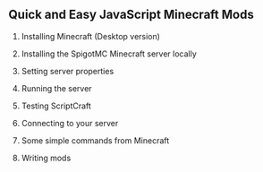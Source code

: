 ## Quick and Easy JavaScript Minecraft Mods

1. Installing Minecraft (Desktop version)

1. Installing the SpigotMC Minecraft server locally

1. Setting server properties

1. Running the server

1. Testing ScriptCraft

1. Connecting to your server

1. Some simple commands from Minecraft

1. Writing mods